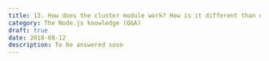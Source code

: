 ```yaml
---
title: 13. How does the cluster module work? How is it different than using a load balancer?
category: The Node.js knowledge (Q&A)
draft: true
date: 2018-08-12
description: To be answered soon
---
```

